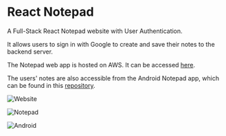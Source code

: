 # React Notepad
A Full-Stack React Notepad website with User Authentication.

It allows users to sign in with Google to create and save their notes to the backend server.

The Notepad web app is hosted on AWS. It can be accessed [here](https://notepad.kevindang12.com/signin).

The users' notes are also accessible from the Android Notepad app, which can be found in this [repository](https://github.com/KevinDang12/android-notepad-auth).

![Website](https://github.com/KevinDang12/react-notepad/assets/90794211/452b7cac-5b56-45c0-91d0-c10521418744)

![Notepad](https://github.com/KevinDang12/react-notepad/assets/90794211/8625fdf5-9e14-4940-adc0-7c93eff61eb0)

![Android](https://github.com/KevinDang12/react-notepad/assets/90794211/42830861-2eba-468d-b6c0-bfde64a3ace3)
